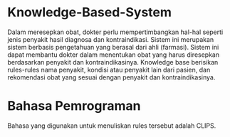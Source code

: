 # Knowledge-Based-System
Dalam meresepkan obat, dokter perlu mempertimbangkan hal-hal seperti jenis penyakit hasil diagnosa dan kontraindikasi. Sistem ini merupakan sistem berbasis pengetahuan yang berasal dari ahli (farmasi). Sistem ini dapat membantu dokter dalam menentukan obat yang harus diresepkan berdasarkan penyakit dan kontraindikasinya. Knowledge base berisikan rules-rules nama penyakit, kondisi atau penyakit lain dari pasien, dan rekomendasi obat yang sesuai dengan penyakit dan kontraindikasinya.
# Bahasa Pemrograman
Bahasa yang digunakan untuk menuliskan rules tersebut adalah CLIPS.
